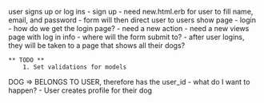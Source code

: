 user signs up or log ins
    - sign up 
        - need new.html.erb for user to fill name, email, and password
        - form will then direct user to users show page 
    - login 
        - how do we get the login page? 
            - need a new action
            - need a new views page with log in info
            - where will the form submit to?
        - after user logins, they will be taken to a page that shows all their dogs? 

        
    ** TODO **
        1. Set validations for models




DOG => BELONGS TO USER, therefore has the user_id
    - what do I want to happen?
    - User creates profile for their dog